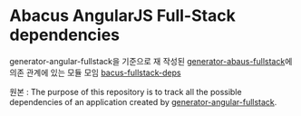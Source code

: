 # Abacus AngularJS Full-Stack dependencies

generator-angular-fullstack을 기준으로 재 작성된 [generator-abaus-fullstack](https://github.com/iabacus/generator-abacus-fullstack)에 의존 관계에 있는 모듈 모임
[bacus-fullstack-deps](https://github.com/iabacus/abacus-fullstack-deps)

원본 : The purpose of this repository is to track all the possible dependencies of an application created by [generator-angular-fullstack](https://github.com/DaftMonk/generator-angular-fullstack).

